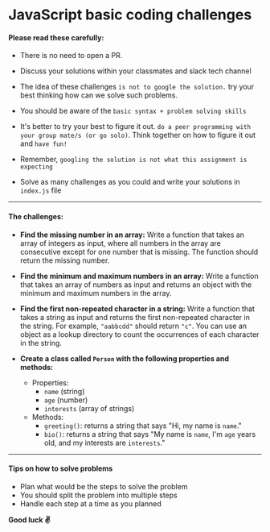 # JavaScript basic coding challenges

#### Please read these carefully:
- There is no need to open a PR. 

- Discuss your solutions within your classmates and slack tech channel 

- The idea of these challenges `is not to google the solution.` try your best thinking how can we solve such problems.

- You should be aware of the `basic syntax + problem solving skills`

- It's better to try your best to figure it out. `do a peer programming with your group mate/s (or go solo)`. Think together on how to figure it out and `have fun!`

- Remember, `googling the solution is not what this assignment is expecting`

- Solve as many challenges as you could and write your solutions in `index.js` file

---

#### The challenges:

- **Find the missing number in an array:** Write a function that takes an array of integers as input, where all numbers in the array are consecutive except for one number that is missing. The function should return the missing number.

- **Find the minimum and maximum numbers in an array:** Write a function that takes an array of numbers as input and returns an object with the minimum and maximum numbers in the array.

- **Find the first non-repeated character in a string:** Write a function that takes a string as input and returns the first non-repeated character in the string. For example, `"aabbcdd"` should return `"c"`. You can use an object as a lookup directory to count the occurrences of each character in the string.

- **Create a class called `Person` with the following properties and methods:**
  - Properties:
    - `name` (string)
    - `age` (number)
    - `interests` (array of strings)
  - Methods:
    - `greeting()`: returns a string that says "Hi, my name is `name`."
    - `bio()`: returns a string that says "My name is `name`, I'm `age` years old, and my interests are `interests`."

---

#### Tips on how to solve problems

- Plan what would be the steps to solve the problem
- You should split the problem into multiple steps
- Handle each step at a time as you planned

**Good luck ✌️**
